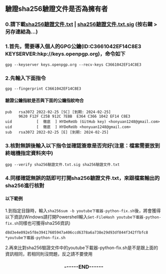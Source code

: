 ## 驗證sha256驗證文件是否為擁有者
### 0.請下載[sha256驗證文件.txt](https://github.com/HYDeReUb/HYDeReUb.github.io/blob/verify/verify/sha256%E9%A9%97%E8%AD%89%E6%96%87%E4%BB%B6.txt?raw=true) | [sha256驗證文件.txt.sig](https://github.com/HYDeReUb/HYDeReUb.github.io/blob/verify/verify/sha256%E9%A9%97%E8%AD%89%E6%96%87%E4%BB%B6.txt.sig?raw=true) (按右鍵 > 另存連結為...)
### 1.首先，需要導入個人的GPG公鑰(ID:C3661042EF14C8E3 KEYSERVER:hkp://keys.openpgp.org)，命令如下
`gpg --keyserver keys.openpgp.org --recv-keys C3661042EF14C8E3`
### 2.先輸入下面指令
`gpg --fingerprint C3661042EF14C8E3`<br>
#### 驗證公鑰指紋是否與下面的公鑰指紋吻合
```
pub   rsa3072 2022-02-25 [SC] [到期: 2024-02-25]
      9620 F12F C25B 912C 7EBB  E364 C366 1042 EF14 C8E3
uid           [  徹底  ] HYDeReUb (GitHub key) <honyuan1248@gmail.com>
uid           [  徹底  ] HYDeReUb <honyuan1248@gmail.com>
sub   rsa3072 2022-02-25 [E] [到期: 2024-02-25]
```
### 3.核對無誤後輸入以下指令並確認簽章是否完好(注意：檔案需要放到終端機指定資料夾中)
`gpg --verify sha256驗證文件.txt.sig sha256驗證文件.txt`
### 4.同樣確認無誤的話即可打開sha256驗證文件.txt，來跟檔案輸出的sha256進行核對
#### 以下範例
1.到指定目錄時，輸入`sha256sum -b youtube下載器-python-fix.sh`後，將會獲得以下資訊(Windows請打開Powershell輸入`Get-FileHash youtube下載器-python-fix.sh`同樣也可獲得sha256資訊)
```
d8d3e4e092e5f8e39417605947a406ccd6378a6a738e29d93df844f342ffbfc8 *youtube下載器-python-fix.sh
```
2.再來比對sha256驗證文件中的youtube下載器-python-fix.sh是不是跟上面的資訊相同，若相同則沒問題，反之請不要使用

### <p align="center">------END------</p>
